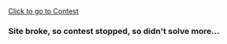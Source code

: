 [Click to go to Contest](https://leetcode.com/contest/weekly-contest-338)

### Site broke, so contest stopped, so didn't solve more...